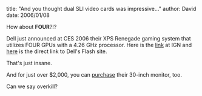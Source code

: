 
title: "And you thought dual SLI video cards was impressive..."
author: David
date: 2006/01/08

<P>How about <STRONG>FOUR</STRONG>?!?</P>
<P>Dell just announced at&nbsp;CES 2006&nbsp;their XPS Renegade gaming system that utilizes FOUR GPUs with a 4.26 GHz processor. Here is the <A href="http://gear.ign.com/articles/679/679405p1.html">link</A> at IGN and <A href="http://www.dell.com/html/us/products/ces/index.htm">here</A> is the direct link to Dell's Flash site.</P>
<P>That's just insane.</P>
<P>And for just over $2,000, you can <A href="http://www1.us.dell.com/content/products/productdetails.aspx/monitor_3007wfp?c=us&amp;cs=19&amp;l=en&amp;s=dhs">purchase</A> their 30-inch monitor, too.</P>
<P>Can we say overkill?</P>
